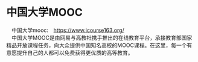 # 中国大学MOOC

 &emsp;中国大学mooc:&emsp;https://www.icourse163.org/<br/>
 &emsp;中国大学MOOC是由网易与高教社携手推出的在线教育平台，承接教育部国家精品开放课程任务，向大众提供中国知名高校的MOOC课程。在这里，每一个有意愿提升自己的人都可以免费获得更优质的高等教育。
  
